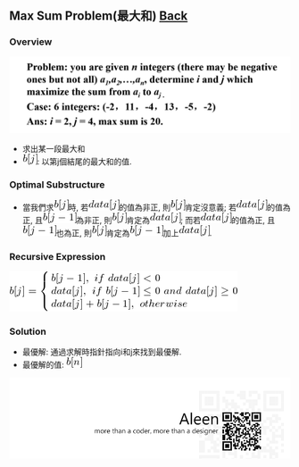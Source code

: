 ## Max Sum Problem(最大和)	[Back](./../DP.md)

### Overview
<img src="./overview.png">

- 求出某一段最大和
- <img src="./bj.png">: 以第j個結尾的最大和的值.

### Optimal Substructure
- 當我們求<img src="./bj.png">時, 若<img src="./dataj.png">的值為非正, 則<img src="./bj.png">肯定沒意義; 若<img src="./dataj.png">的值為正, 且<img src="./bj1.png">為非正, 則<img src="./bj.png">肯定為<img src="./dataj.png">; 而若<img src="./dataj.png">的值為正, 且<img src="./bj1.png">也為正, 則<img src="./bj.png">肯定為<img src="./bj1.png">加上<img src="./dataj.png">.

### Recursive Expression
<img src="./recursive_expression.png">
	

### Solution
- 最優解: 通過求解時指針指向i和j來找到最優解.
- 最優解的值: <img src="./bn.png">

<a href="http://aleen42.github.io/" target="_blank" ><img src="./../../../../pic/tail.gif"></a>
